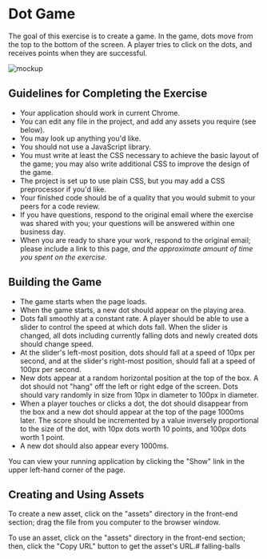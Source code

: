 # Dot Game

The goal of this exercise is to create a game. In the game, dots move from the top to the bottom of the screen. A player tries to click on the dots, and receives points when they are successful.

![mockup](https://cdn.glitch.com/5637e272-75b8-4d60-af04-8b0adc1b8093%2Fdot-game-scoreboard.png)


## Guidelines for Completing the Exercise

- Your application should work in current Chrome. 
- You can edit any file in the project, and add any assets you require (see below).
- You may look up anything you'd like.
- You should not use a JavaScript library.
- You must write at least the CSS necessary to achieve the basic layout of the game; you may also write additional CSS to improve the design of the game. 
- The project is set up to use plain CSS, but you may add a CSS preprocessor if you'd like.
- Your finished code should be of a quality that you would submit to your peers for a code review. 
- If you have questions, respond to the original email where the exercise was shared with you; your questions will be answered within one business day. 
- When you are ready to share your work, respond to the original email; please include a link to this page, _and the approximate amount of time you spent on the exercise_.

## Building the Game

- The game starts when the page loads. 
- When the game starts, a new dot should appear on the playing area. 
- Dots fall smoothly at a constant rate. A player should be able to use a slider to control the speed at which dots fall. When the slider is changed, all dots including currently falling dots and newly created dots should change speed.
- At the slider's left-most position, dots should fall at a speed of 10px per second, and at the slider's right-most position, should fall at a speed of 100px per second.
- New dots appear at a random horizontal position at the top of the box. A dot should not "hang" off the left or right edge of the screen. Dots should vary randomly in size from 10px in diameter to 100px in diameter.
- When a player touches or clicks a dot, the dot should disappear from the box and a new dot should appear at the top of the page 1000ms later. The score should be incremented by a value inversely proportional to the size of the dot, with 10px dots worth 10 points, and 100px dots worth 1 point.
- A new dot should also appear every 1000ms.

You can view your running application by clicking the "Show" link in the upper left-hand corner of the page. 

## Creating and Using Assets

To create a new asset, click on the "assets" directory in the front-end section; drag the file from you computer to the browser window.

To use an asset, click on the "assets" directory in the front-end section; then, click the "Copy URL" button to get the asset's URL.# falling-balls
